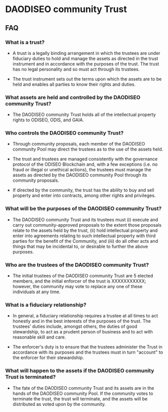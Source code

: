 # DAODISEO community Trust

## FAQ

### What is a trust?

- A trust is a legally binding arrangement in which the trustees are under fiduciary duties to hold and manage the assets as directed in the trust instrument and in accordance with the purposes of the trust.  The trust has no legal personality and so must act through its trustees. 

- The trust instrument sets out the terms upon which the assets are to be held and enables all parties to know their rights and duties.

### What assets are held and controlled by the DAODISEO community Trust?

- The DAODISEO community Trust holds all of the intellectual property rights to ODISEO, ODIS, and GAIA.

### Who controls the DAODISEO community Trust?

- Through community proposals, each member of the DAODISEO community Pool may direct the trustees as to the use of the assets held.

- The trust and trustees are managed consistently with the governance protocol of the ODISEO Blockchain and, with a few exceptions (i.e. no fraud or illegal or unethical actions), the trustees must manage the assets as directed by the DAODISEO community Pool through its community proposals.

- If directed by the community, the trust has the ability to buy and sell property and enter into contracts, among other rights and privileges.

### What will be the purposes of the DAODISEO community Trust?

- The DAODISEO community Trust and its trustees must (i) execute and carry out community-approved proposals to the extent those proposals relate to the assets held by the trust, (ii) hold intellectual property and enter into agreements relating to such intellectual property with third parties for the benefit of the Community, and (iii) do all other acts and things that may be incidental to, or desirable to further the above purposes.

### Who are the trustees of the DAODISEO community Trust?

- The initial trustees of the DAODISEO community Trust are 5 elected members, and the initial enforcer of the trust is XXXXXXXXXXX; however, the community may vote to replace any one of these individuals at any time.

### What is a fiduciary relationship?

- In general, a fiduciary relationship requires a trustee at all times to act honestly and in the best interests of the purposes of the trust. The trustees' duties include, amongst others, the duties of good stewardship, to act as a prudent person of business and to act with reasonable skill and care. 

- The enforcer's duty is to ensure that the trustees administer the Trust in accordance with its purposes and the trustees must in turn "account" to the enforcer for their stewardship.

### What will happen to the assets if the DAODISEO community Trust is terminated?

- The fate of the DAODISEO community Trust and its assets are in the hands of the DAODISEO community Pool. If the community votes to terminate the trust, the trust will terminate, and the assets will be distributed as voted upon by the community.

